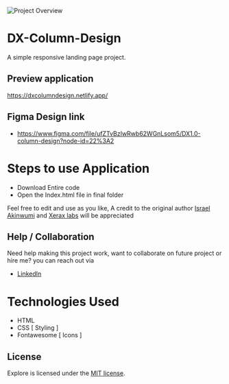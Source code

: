 ![Project Overview](project-preview.png)

# DX-Column-Design
A simple responsive landing page project.

## Preview application
https://dxcolumndesign.netlify.app/
## Figma Design link
- https://www.figma.com/file/ufZTvBzIwRwb62WGnLsom5/DX1.0-column-design?node-id=22%3A2

# Steps to use Application
- Download Entire code
- Open the Index.html file in final folder

Feel free to edit and use as you like, A credit to the original author [Israel Akinwumi](https://twitter.com/akinwumidi) and [Xerax labs](https://twitter.com/xeraxlabs) will be appreciated 

## Help / Collaboration
Need help making this project work, want to collaborate on future project or hire me? you can reach out via
- [LinkedIn](https://www.linkedin.com/in/damilola-oladipupo-596434b6/)

# Technologies Used
- HTML
- CSS [ Styling ]
- Fontawesome [ Icons ]


## License

Explore is licensed under the [MIT license](http://opensource.org/licenses/MIT).
